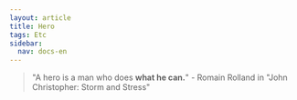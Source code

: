 ```yaml
---
layout: article
title: Hero
tags: Etc
sidebar:
  nav: docs-en
---
```


> "A hero is a man who does **what he can.**"
> \- Romain Rolland in "John Christopher: Storm and Stress"
